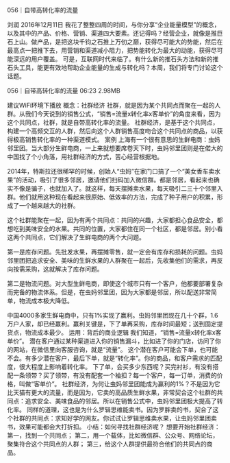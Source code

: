 056｜自带高转化率的流量


刘润
2016年12月11日
我花了整整四周的时间，与你分享“企业能量模型”的概念，以及其中的产品、价格、营销、渠道四大要素。还记得吗？经营企业，就像是推巨石上山。做产品，是把这块千钧之石推上万仞之巅，获得尽可能大的势能，然后在最高点一把推下去，用营销和渠道减小阻力，把势能转化为最大的动能，获得尽可能深远的用户覆盖。
可是，互联网时代来临了。有什么新的推石头方法和新的推石头工具，能更有效地帮助企业能量的生成与转化吗？本周，我们将专门讨论这个话题。

056｜自带高转化率的流量
06:23 2.98MB

建议WiFi环境下播放
概念：社群经济
社群，就是因为某个共同点而聚在一起的人群。从我们今天说到的销售公式，“销售=流量x转化率x客单价”的角度来看，因为这个共同点，社群，就是自带高转化率的流量。
社群经济，是基于这个共同点，构建一个高频交互的人群，然后向这个人群销售高度吻合这个共同点的商品，以获得极高销售转化率的一种渠道模式。
案例
上海有一个很有意思的生鲜电商：虫妈邻里团。当大部分生鲜电商，一上来就想要席卷天下时，虫妈邻里团则是在偌大的中国找了个小角落，用社群经济的方式，苦心经营根据地。

2014年，特斯拉还很稀罕的时候，创始人“虫妈”在家门口搞了一个“美女香车卖水果”的活动，吸引了很多邻居，邀请他们扫码加入微信群。都是邻居，看起来也确实不像是骗子，也就加入了。就这样，每天摆摊卖水果，每天吸引二三十个邻里入群。他们就用这种现在看起来很原始、低效率的方法，完成了种子用户的积累，形成了一个越来越大的社群。

这个社群能聚在一起，因为有两个共同点：共同的兴趣，大家都担心食品安全，都想吃到美味安全的水果。共同的位置，大家都住在同一个社区，都是邻居。别小看这两个共同点，它们解决了生鲜电商的两个大问题。

第一是库存问题。先批发水果，再摆摊零售，就一定会有库存和损耗的问题。虫妈邻里团把追求安全、美味的生鲜水果的人群聚在一起后，先收集他们的需求，再反向按需采购，这就解决了库存问题。

第二是物流问题。对大型生鲜电商，即使这个城市只有一个客户，他都要部署复杂而完备的物流体系。但是，在虫妈邻里团，因为大家都是邻居，所以配送非常简单，物流成本极大降低。

中国4000多家生鲜电商中，只有1%实现了赢利。虫妈邻里团现在几十个群，1.6万户人家，却已经赢利。赢利关键是，下了单再采购，库存时间最短；送到固定提货点，物流成本最少。
运用：背后的商业逻辑
我们知道，“销售=流量x转化率x客单价”。
潜在客户通过某种渠道进入你的销售漏斗，比如进了你的门店，访问了你的网站，在微信里向客服咨询，就是“流量”。
这个潜在客户可能会下单，也可能不会。有多少潜在客户，最后下单，就是“转化率”。你的商品，和客户需求的匹配度，很大程度上影响着转化率。
下了单，会买多少东西呢？买完衬衫，有没有搭配一条领带？买了领带，有没有配套一个袖扣？每一个客户，每一订单，消费的价格，叫做“客单价”。
社群经济，为何让虫妈邻里团能成为赢利的1%？不是因为它比天猫有更大的流量，而是因为，它卖的高品质生鲜水果，非常契合这个社群的共同点：追求安全、美味食品的邻居。所以在销售公式中，虫妈邻里团极大提高了转化率。
同样的道理，这也是为什么罗辑思维能卖书。因为罗胖卖的书，契合了这个社群的共同点：求知好学的网友。你试试让罗辑思维卖水果，让虫妈邻里团卖书，效果可能都会大打折扣。
小结：如何寻找社群经济呢？
想要开始社群经济：
第一，找到一个共同点；
第二，用一个载体，比如微信群、公众号、网络论坛，聚集符合这个共同点的人群；
第三，给这个人群提供最符合他们的共同点的商品。